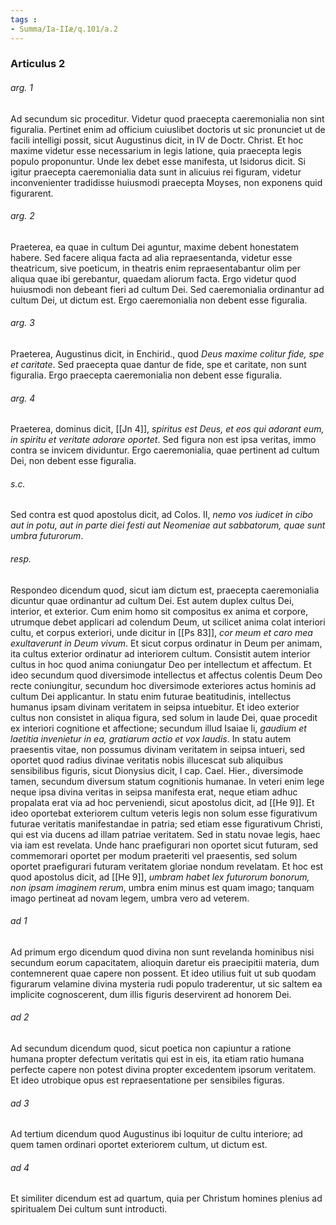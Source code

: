 ```yaml
---
tags : 
- Summa/Ia-IIæ/q.101/a.2
---
```


### Articulus 2

###### arg. 1
Ad secundum sic proceditur. Videtur quod praecepta caeremonialia non sint figuralia. Pertinet enim ad officium cuiuslibet doctoris ut sic pronunciet ut de facili intelligi possit, sicut Augustinus dicit, in IV de Doctr. Christ. Et hoc maxime videtur esse necessarium in legis latione, quia praecepta legis populo proponuntur. Unde lex debet esse manifesta, ut Isidorus dicit. Si igitur praecepta caeremonialia data sunt in alicuius rei figuram, videtur inconvenienter tradidisse huiusmodi praecepta Moyses, non exponens quid figurarent.

###### arg. 2
Praeterea, ea quae in cultum Dei aguntur, maxime debent honestatem habere. Sed facere aliqua facta ad alia repraesentanda, videtur esse theatricum, sive poeticum, in theatris enim repraesentabantur olim per aliqua quae ibi gerebantur, quaedam aliorum facta. Ergo videtur quod huiusmodi non debeant fieri ad cultum Dei. Sed caeremonialia ordinantur ad cultum Dei, ut dictum est. Ergo caeremonialia non debent esse figuralia.

###### arg. 3
Praeterea, Augustinus dicit, in Enchirid., quod *Deus maxime colitur fide, spe et caritate*. Sed praecepta quae dantur de fide, spe et caritate, non sunt figuralia. Ergo praecepta caeremonialia non debent esse figuralia.

###### arg. 4
Praeterea, dominus dicit, [[Jn 4]], *spiritus est Deus, et eos qui adorant eum, in spiritu et veritate adorare oportet*. Sed figura non est ipsa veritas, immo contra se invicem dividuntur. Ergo caeremonialia, quae pertinent ad cultum Dei, non debent esse figuralia.

###### s.c.
Sed contra est quod apostolus dicit, ad Colos. II, *nemo vos iudicet in cibo aut in potu, aut in parte diei festi aut Neomeniae aut sabbatorum, quae sunt umbra futurorum*.

###### resp.
Respondeo dicendum quod, sicut iam dictum est, praecepta caeremonialia dicuntur quae ordinantur ad cultum Dei. Est autem duplex cultus Dei, interior, et exterior. Cum enim homo sit compositus ex anima et corpore, utrumque debet applicari ad colendum Deum, ut scilicet anima colat interiori cultu, et corpus exteriori, unde dicitur in [[Ps 83]], *cor meum et caro mea exultaverunt in Deum vivum*. Et sicut corpus ordinatur in Deum per animam, ita cultus exterior ordinatur ad interiorem cultum. Consistit autem interior cultus in hoc quod anima coniungatur Deo per intellectum et affectum. Et ideo secundum quod diversimode intellectus et affectus colentis Deum Deo recte coniungitur, secundum hoc diversimode exteriores actus hominis ad cultum Dei applicantur. In statu enim futurae beatitudinis, intellectus humanus ipsam divinam veritatem in seipsa intuebitur. Et ideo exterior cultus non consistet in aliqua figura, sed solum in laude Dei, quae procedit ex interiori cognitione et affectione; secundum illud Isaiae li, *gaudium et laetitia invenietur in ea, gratiarum actio et vox laudis*. In statu autem praesentis vitae, non possumus divinam veritatem in seipsa intueri, sed oportet quod radius divinae veritatis nobis illucescat sub aliquibus sensibilibus figuris, sicut Dionysius dicit, I cap. Cael. Hier., diversimode tamen, secundum diversum statum cognitionis humanae. In veteri enim lege neque ipsa divina veritas in seipsa manifesta erat, neque etiam adhuc propalata erat via ad hoc perveniendi, sicut apostolus dicit, ad [[He 9]]. Et ideo oportebat exteriorem cultum veteris legis non solum esse figurativum futurae veritatis manifestandae in patria; sed etiam esse figurativum Christi, qui est via ducens ad illam patriae veritatem. Sed in statu novae legis, haec via iam est revelata. Unde hanc praefigurari non oportet sicut futuram, sed commemorari oportet per modum praeteriti vel praesentis, sed solum oportet praefigurari futuram veritatem gloriae nondum revelatam. Et hoc est quod apostolus dicit, ad [[He 9]], *umbram habet lex futurorum bonorum, non ipsam imaginem rerum*, umbra enim minus est quam imago; tanquam imago pertineat ad novam legem, umbra vero ad veterem.

###### ad 1
Ad primum ergo dicendum quod divina non sunt revelanda hominibus nisi secundum eorum capacitatem, alioquin daretur eis praecipitii materia, dum contemnerent quae capere non possent. Et ideo utilius fuit ut sub quodam figurarum velamine divina mysteria rudi populo traderentur, ut sic saltem ea implicite cognoscerent, dum illis figuris deservirent ad honorem Dei.

###### ad 2
Ad secundum dicendum quod, sicut poetica non capiuntur a ratione humana propter defectum veritatis qui est in eis, ita etiam ratio humana perfecte capere non potest divina propter excedentem ipsorum veritatem. Et ideo utrobique opus est repraesentatione per sensibiles figuras.

###### ad 3
Ad tertium dicendum quod Augustinus ibi loquitur de cultu interiore; ad quem tamen ordinari oportet exteriorem cultum, ut dictum est.

###### ad 4
Et similiter dicendum est ad quartum, quia per Christum homines plenius ad spiritualem Dei cultum sunt introducti.

